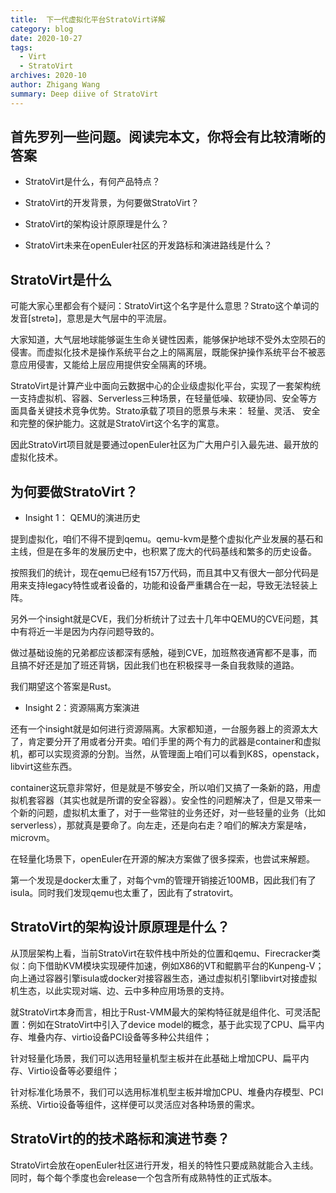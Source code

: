 ```yaml
---
title:  下一代虚拟化平台StratoVirt详解
category: blog 
date: 2020-10-27
tags:
  - Virt 
  - StratoVirt
archives: 2020-10
author: Zhigang Wang
summary: Deep diive of StratoVirt
---
```


## 首先罗列一些问题。阅读完本文，你将会有比较清晰的答案

- StratoVirt是什么，有何产品特点？

- StratoVirt的开发背景，为何要做StratoVirt？

- StratoVirt的架构设计原原理是什么？

- StratoVirt未来在openEuler社区的开发路标和演进路线是什么？

## StratoVirt是什么

可能大家心里都会有个疑问：StratoVirt这个名字是什么意思？Strato这个单词的发音[stretə]，意思是大气层中的平流层。

大家知道，大气层地球能够诞生生命关键性因素，能够保护地球不受外太空陨石的侵害。而虚拟化技术是操作系统平台之上的隔离层，既能保护操作系统平台不被恶意应用侵害，又能给上层应用提供安全隔离的环境。

StratoVirt是计算产业中面向云数据中心的企业级虚拟化平台，实现了一套架构统一支持虚拟机、容器、Serverless三种场景，在轻量低噪、软硬协同、安全等方面具备关键技术竞争优势。Strato承载了项目的愿景与未来： 轻量、灵活、 安全和完整的保护能力。这就是StratoVirt这个名字的寓意。

因此StratoVirt项目就是要通过openEuler社区为广大用户引入最先进、最开放的虚拟化技术。

## 为何要做StratoVirt？

- Insight 1： QEMU的演进历史

提到虚拟化，咱们不得不提到qemu。qemu-kvm是整个虚拟化产业发展的基石和主线，但是在多年的发展历史中，也积累了庞大的代码基线和繁多的历史设备。

按照我们的统计，现在qemu已经有157万代码，而且其中又有很大一部分代码是用来支持legacy特性或者设备的，功能和设备严重耦合在一起，导致无法轻装上阵。

另外一个insight就是CVE，我们分析统计了过去十几年中QEMU的CVE问题，其中有将近一半是因为内存问题导致的。

做过基础设施的兄弟都应该都深有感触，碰到CVE，加班熬夜通宵都不是事，而且搞不好还是加了班还背锅，因此我们也在积极探寻一条自我救赎的道路。

我们期望这个答案是Rust。

 - Insight 2：资源隔离方案演进

还有一个insight就是如何进行资源隔离。大家都知道，一台服务器上的资源太大了，肯定要分开了用或者分开卖。咱们手里的两个有力的武器是container和虚拟机，都可以实现资源的分割。当然，从管理面上咱们可以看到K8S，openstack，libvirt这些东西。

container这玩意非常好，但是就是不够安全，所以咱们又搞了一条新的路，用虚拟机套容器（其实也就是所谓的安全容器）。安全性的问题解决了，但是又带来一个新的问题，虚拟机太重了，对于一些常驻的业务还好，对一些轻量的业务（比如serverless），那就真是要命了。向左走，还是向右走？咱们的解决方案是啥，microvm。

在轻量化场景下，openEuler在开源的解决方案做了很多探索，也尝试来解题。

第一个发现是docker太重了，对每个vm的管理开销接近100MB，因此我们有了isula。同时我们发现qemu也太重了，因此有了stratovirt。

## StratoVirt的架构设计原原理是什么？

从顶层架构上看，当前StratoVirt在软件栈中所处的位置和qemu、Firecracker类似：向下借助KVM模块实现硬件加速，例如X86的VT和鲲鹏平台的Kunpeng-V；向上通过容器引擎isula或docker对接容器生态，通过虚拟机引擎libvirt对接虚拟机生态，以此实现对端、边、云中多种应用场景的支持。

就StratoVirt本身而言，相比于Rust-VMM最大的架构特征就是组件化、可灵活配置：例如在StratoVirt中引入了device model的概念，基于此实现了CPU、扁平内存、堆叠内存、virtio设备PCI设备等多种公共组件；

针对轻量化场景，我们可以选用轻量机型主板并在此基础上增加CPU、扁平内存、Virtio设备等必要组件；

针对标准化场景不，我们可以选用标准机型主板并增加CPU、堆叠内存模型、PCI系统、Virtio设备等组件，这样便可以灵活应对各种场景的需求。

## StratoVirt的的技术路标和演进节奏？

StratoVirt会放在openEuler社区进行开发，相关的特性只要成熟就能合入主线。同时，每个每个季度也会release一个包含所有成熟特性的正式版本。